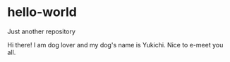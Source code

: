 # hello-world
Just another repository

Hi there!
I am dog lover and my dog's name is Yukichi.
Nice to e-meet you all.
